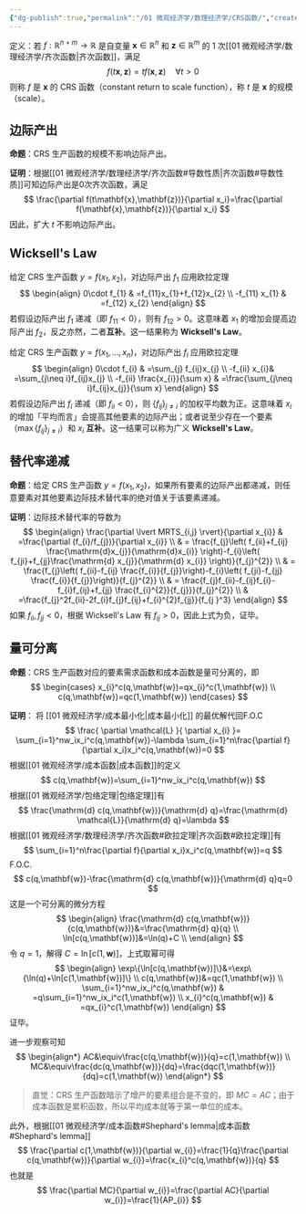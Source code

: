 ```yaml
---
{"dg-publish":true,"permalink":"/01 微观经济学/数理经济学/CRS函数/","created":"2023-06-18T16:33:22.143+08:00","updated":"2024-06-19T16:26:04.012+08:00"}
---
```



定义：若 $f:\mathbb{R}^{n+m}\to\mathbb{R}$ 是自变量 $\mathbf{x}\in \mathbb{R}^n$ 和 $\mathbf{z}\in\mathbb{R}^m$ 的 $1$ 次[[01 微观经济学/数理经济学/齐次函数\|齐次函数]]，满足
$$
f(t\mathbf{x},\mathbf{z})=tf(\mathbf{x},\mathbf{z})\quad \forall t>0
$$
则称 $f$ 是 $\mathbf{x}$ 的 CRS 函数（constant return to scale function），称 $t$ 是 $\mathbf{x}$ 的规模（scale）。

## 边际产出

**命题**：CRS 生产函数的规模不影响边际产出。

**证明**：根据[[01 微观经济学/数理经济学/齐次函数#导数性质\|齐次函数#导数性质]]可知边际产出是0次齐次函数，满足
$$
\frac{\partial f(t\mathbf{x},\mathbf{z})}{\partial x_i}=\frac{\partial f(\mathbf{x},\mathbf{z})}{\partial x_i}
$$
因此，扩大 $t$ 不影响边际产出。

## Wicksell's Law

给定 CRS 生产函数 $y=f(x_{1},x_{2})$，对边际产出 $f_{1}$ 应用欧拉定理
$$
\begin{align}
0\cdot f_{1} & =f_{11}x_{1}+f_{12}x_{2} \\
-f_{11} x_{1} & =f_{12} x_{2}
\end{align}
$$
若假设边际产出 $f_{1}$ 递减（即 $f_{11}<0$），则有 $f_{12}>0$。这意味着 $x_{1}$ 的增加会提高边际产出 $f_{2}$，反之亦然，二者**互补**。这一结果称为 **Wicksell's Law**。

给定 CRS 生产函数 $y=f(x_{1},\dots,x_{n})$，对边际产出 $f_{i}$ 应用欧拉定理
$$
\begin{align}
0\cdot f_{i} & =\sum_{j} f_{ij}x_{j} \\
-f_{ii} x_{i}& =\sum_{j\neq i}f_{ij}x_{j} \\
-f_{ii} \frac{x_{i}}{\sum x} & =\frac{\sum_{j\neq i}f_{ij}x_{j}}{\sum x}
\end{align}
$$
若假设边际产出 $f_{i}$ 递减（即 $f_{ii}<0$），则 $\{ f_{ij} \}_{j\neq i}$ 的加权平均数为正。这意味着 $x_{i}$ 的增加「平均而言」会提高其他要素的边际产出；或者说至少存在一个要素（$\max \{ f_{ij} \}_{j\neq i}$）和 $x_{i}$ **互补**。这一结果可以称为广义 **Wicksell's Law**。

## 替代率递减

**命题**：给定 CRS 生产函数 $y=f(x_{1},x_{2})$，如果所有要素的边际产出都递减，则任意要素对其他要素边际技术替代率的绝对值关于该要素递减。

**证明**：边际技术替代率的导数为
$$
\begin{align}
\frac{\partial \lvert MRTS_{i,j} \rvert}{\partial x_{i}}
 & =\frac{\partial (f_{i}/f_{j})}{\partial x_{i}}  \\
 & = \frac{f_{j}\left( f_{ii}+f_{ij} \frac{\mathrm{d}x_{j}}{\mathrm{d}x_{i}} \right)-f_{i}\left( f_{ji}+f_{jj}\frac{\mathrm{d} x_{j}}{\mathrm{d} x_{i}} \right)}{f_{j}^{2}}   \\
 & = \frac{f_{j}\left( f_{ii}-f_{ij} \frac{f_{i}}{f_{j}}\right)-f_{i}\left( f_{ji}-f_{jj} \frac{f_{i}}{f_{j}}\right)}{f_{j}^{2}}   \\
 & = \frac{f_{j}f_{ii}-f_{ij}f_{i}-f_{i}f_{ij}+f_{jj} \frac{f_{i}^{2}}{f_{j}}}{f_{j}^{2}}   \\
& =\frac{f_{j}^2f_{ii}-2f_{i}f_{j}f_{ij}+f_{i}^{2}f_{jj}}{f_{j }^3}
\end{align}
$$
如果 $f_{ii},f_{jj}<0$，根据 Wicksell's Law 有 $f_{ij}>0$，因此上式为负，证毕。

## 量可分离

**命题**：CRS 生产函数对应的要素需求函数和成本函数是量可分离的，即
$$
\begin{cases}
x_{i}^c(q,\mathbf{w})=qx_{i}^c(1,\mathbf{w}) \\
c(q,\mathbf{w})=qc(1,\mathbf{w})
\end{cases}
$$

**证明**：
将 [[01 微观经济学/成本最小化\|成本最小化]] 的最优解代回F.O.C
$$
\frac{ \partial \mathcal{L} }{ \partial x_{i} }= \sum_{i=1}^nw_ix_i^c(q,\mathbf{w})-\lambda \sum_{i=1}^n\frac{\partial f}{\partial x_i}x_i^c(q,\mathbf{w})=0
$$
根据[[01 微观经济学/成本函数\|成本函数]]的定义
$$
c(q,\mathbf{w})=\sum_{i=1}^nw_ix_i^c(q,\mathbf{w})
$$
根据[[01 微观经济学/包络定理\|包络定理]]有
$$
\frac{\mathrm{d} c(q,\mathbf{w})}{\mathrm{d} q}=\frac{\mathrm{d} \mathcal{L}}{\mathrm{d} q}=\lambda
$$
根据[[01 微观经济学/数理经济学/齐次函数#欧拉定理\|齐次函数#欧拉定理]]有
$$
\sum_{i=1}^n\frac{\partial f}{\partial x_i}x_i^c(q,\mathbf{w})=q
$$
F.O.C.
$$
c(q,\mathbf{w})-\frac{\mathrm{d} c(q,\mathbf{w})}{\mathrm{d} q}q=0
$$
这是一个可分离的微分方程
$$
\begin{align}
\frac{\mathrm{d} c(q,\mathbf{w})}{c(q,\mathbf{w})}&=\frac{\mathrm{d} q}{q} \\
\ln[c(q,\mathbf{w})]&=\ln(q)+C \\
\end{align}
$$
令 $q=1$，解得 $C=\ln[c(1,\mathbf{w})]$，上式取幂可得
$$
\begin{align}
\exp\{\ln[c(q,\mathbf{w})]\}&=\exp\{\ln(q)+\ln[c(1,\mathbf{w})]\} \\
c(q,\mathbf{w})&=qc(1,\mathbf{w}) \\
\sum_{i=1}^nw_ix_i^c(q,\mathbf{w}) & =q\sum_{i=1}^nw_ix_i^c(1,\mathbf{w}) \\
x_{i}^c(q,\mathbf{w}) & =qx_{i}^c(1,\mathbf{w})
\end{align}
$$
证毕。

进一步观察可知
$$
\begin{align*}
AC&\equiv\frac{c(q,\mathbf{w})}{q}=c(1,\mathbf{w}) \\
MC&\equiv\frac{dc(q,\mathbf{w})}{dq}=\frac{dqc(1,\mathbf{w})}{dq}=c(1,\mathbf{w})
\end{align*}
$$
> 直觉：CRS 生产函数暗示了增产的要素组合是不变的，即 $MC=AC$；由于成本函数是累积函数，所以平均成本就等于第一单位的成本。

此外，根据[[01 微观经济学/成本函数#Shephard's lemma\|成本函数#Shephard's lemma]]
$$
\frac{\partial c(1,\mathbf{w})}{\partial w_{i}}=\frac{1}{q}\frac{\partial c(q,\mathbf{w})}{\partial w_{i}}=\frac{x_{i}^c(q,\mathbf{w})}{q}
$$
也就是
$$
\frac{\partial MC}{\partial w_{i}}=\frac{\partial AC}{\partial w_{i}}=\frac{1}{AP_{i}}
$$
